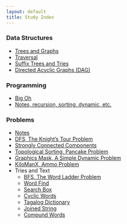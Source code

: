 ```yaml
---
layout: default
title: Study Index
---
```


### Data Structures

- [Trees and Graphs][data_structures]
- [Traversal][traversal]
- [Suffix Trees and Tries][suffix_trees]
- [Directed Acyclic Graphs (DAG)][dags]

### Programming

- [Big Oh][big_oh]
- [Notes, recursion, sorting, dynamic, etc.][programming_notes]

### Problems

- [Notes][problems_notes]
- [DFS, The Knight’s Tour Problem][knights]
- [Strongly Connected Components][strongly_connected]
- [Topological Sorting, Pancake Problem][topological]
- [Graphics Mask, A Simple Dynamic Problem][graphics_mask]
- [KiloManX, Ammo Problem][kilo_man_x]
- Tries and Text
    - [BFS, The Word Ladder Problem][word_ladder]
    - [Word Find][word_find]
    - [Search Box][search_box]
    - [Cyclic Words][cyclic_words]
    - [Tagalog Dictionary][tagalog]
    - [Joined String][joined_string]
    - [Compund Words][cmpd_words]

[data_structures]: data_structures.html
[traversal]: traversal.html
[suffix_trees]: suffix_trees.html
[dags]: dags.html

[big_oh]: big_oh.html
[programming_notes]: programming_notes.html

[problems_notes]: problems/problems_notes.html
[knights]: problems/knights.html
[strongly_connected]: problems/strongly_connected.html
[topological]: problems/topological_pancakes.html
[graphics_mask]: problems/graphics_mask.html
[kilo_man_x]: problems/kilo_man_x.html
[word_ladder]: problems/word_ladder.html
[word_find]: problems/word_find.html
[search_box]: problems/search_box.html
[cyclic_words]: problems/cyclic_words.html
[tagalog]: problems/tagalog.html
[joined_string]: problems/joined_string.html
[cmpd_words]: problems/cmpd_words.html



